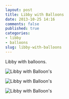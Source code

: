 ```yaml
---
layout: post
title: Libby with Balloons
date: 2013-10-25 14:16
comments: false
published: true
categories:
- libby
- balloons
slug: libby-with-balloons
---
```

Libby with balloons.

![Libby with Balloon's](http://media.eick.us/media/photographs/2013/2013-07-28/libby-balloon-2013-07-28-at-12-35-35.jpg)

![Libby with Balloon's](http://media.eick.us/media/photographs/2013/2013-07-28/libby-balloon-2013-07-28-at-12-36-00.jpg)

![Libby with Balloon's](http://media.eick.us/media/photographs/2013/2013-07-28/libby-balloon-2013-07-28-at-12-37-01.jpg)
